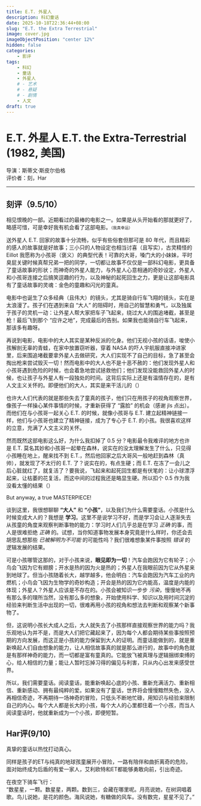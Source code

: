 ```yaml
---
title: E.T. 外星人
description: 科幻童话
date: 2025-10-18T22:36:44+08:00
slug: "E.T. the Extra Terrestrial"
image: cover.jpg
imageObjectPosition: "center 12%"
hidden: false
categories:
    - 影评
tags:
    - 科幻
    - 童话
    - 外星人
    # - 艺术
    # - 悬疑
    # - 剧情
    - 人文
draft: true
---
```


# E.T. 外星人 E.T. the Extra-Terrestrial (1982, 美国)
导演：斯蒂文·斯皮尔伯格      
评价者：刻，Har

***

## 刻评（9.5/10）

相见恨晚的一部。近期看过的最棒的电影之一。如果是从头开始看的那就更好了，略感可惜，可是幸好我有机会看了这部电影。<span style="font-size:0.75em !important;">（我真幸运）</span>

送外星人 E.T. 回家的故事十分流畅，似乎有些俗套但那可是 80 年代，而且精彩的感人的故事就是好故事；三小只的人物设定也相当讨喜（且写实），古灵精怪的 Eillot 我愿称为小孩哥（褒义）的典型代表！可靠的大哥，嗓门大的小妹妹，平时臭屁关键时候真帮兄弟一把的同学，一切都让故事不仅仅是一部科幻电影，更具备了童话故事的形状；而神奇的外星人能力，与外星人心意相通的奇妙设定，外星人和小孩哥连接之后搞笑逗趣的行为，以及神秘的起死回生之力，更是让这部电影具有了童话故事的灵魂：金色的童趣和闪光的童真。

电影中也诞生了众多经典（且伟大）的镜头，尤其是骑自行车飞翔的镜头，实在是太浪漫了。孩子们在遇到来自 “大人” 的阻碍时，用自己的智慧和勇气，以及独属于孩子的灵机一动：让外星人帮大家把车子飞起来，绕过大人的围追堵截，甚至是枪！最后飞到那个 “应许之地”，完成最后的告别。如果我也能骑自行车飞起来，那该多有趣呀。

再说到电影，电影中的大人其实是某种反派的化身。他们无视小孩的话语，唆使小孩解剖无辜的青蛙，在家中放置窃听器，穿着 NASA 的吓人宇航服直接冲进家里，后来围追堵截要拿外星人去做研究，大人们实现不了自己的目标，急了甚至会掏出枪来尝试毁灭一切！然而电影中的大人也不是十恶不赦的：他们发现外星人和小孩哥遇到危险的时候，也会着急地尝试拯救他们；他们发现没能救回外星人的时候，也让孩子与外星人有一段独处的时间。这背后实际上还是有温情存在的，是有人文主义关怀的。即便他们的大人，其实是来干活儿的（）

也许大人们代表的就是那些失去了童真的孩子，他们只在用孩子的视角观察世界，像孩子一样操心某件事情的时候，才重新获得了 “露脸” 的机会（感谢 jls 点出）。而他们在与小孩哥一起关心 E.T. 的时候，就像小孩哥与 E.T. 建立起精神链接一样，他们与小孩哥也建立了精神链接，成为了专心于 E.T. 的小孩。我很喜欢这样的立意，充满了人文主义的关怀。

然而既然这部电影这么好，为什么我扣掉了 0.5 分？电影最令我难评的地方也许是 E.T. 莫名其妙和小孩哥一起晕在森林，说实在的没太理解发生了什么，只见得小孩睡在地上，醒来找不到 E.T.，然后他回家之后大哥风一般地赶到森林（真帅），就发现了不太行的 E.T. 了？说实在的，有点生硬；而 E.T. 在冻了一会儿之后心脏就红了，就复活了？要我说，飞起来和起死回生都是有伏笔的：让小球漂浮起来，让枯萎的花复活，而这中间的过程我还是略显生硬。所以扣个 0.5 作为我没看太懂的结果（）

But anyway, a true MASTERPIECE! 



谈到这里，我很想聊聊 **“大人”** 和 **“小孩”**，以及我们为什么需要童话。小孩是什么时候变成大人的？我想是 **学习**。这里不是说学习不好，而是学习会让人逐渐失去从孩童的角度来观察判断事物的能力：学习时人们几乎总是在学习 *正确* 的事，而人是很难拒绝 *正确* 的。试想，当你知道事物发展本身究竟是什么样时，你还会去胡思乱想那些 *已被解明为不可能* 的可能性吗？我们很难想象某件事按照 *错误* 的逻辑发展的结果。

可是小孩哪管这那的，对于小孩来说，**眼见即为一切**！汽车会跑因为它有轮子；小鸟会飞因为它有翅膀；开水是热的因为火是热的；外星人在我眼前因为它从外星来到地球了。但当小孩随着长大，越学越多，他会明白：汽车会跑因为汽车工业的内燃机；小鸟会飞因为生物学的奇妙构造；开会是热的因为它内能高，温度是内能的体现；外星人？外星人应该是不存在的。小孩会被知识一步步 *污染*，慢慢地不再有那么多的理所当然，没有那么多的想象，开始使用科学、知识以及用时间沉淀的经验来判断生活中出现的一切，很难再用小孩的视角和想法去判断和观察某个新事物了。

但，这说明小孩长大成人之后，大人就失去了小孩那样直接观察世界的能力吗？我乐观地认为并不是，而是大人们把它藏起来了，因为每个人都会期待某些事按照预期的方向发展，而这正是小孩的能力保留到大人的证明。而童话能做到的，就是重新唤起人们自由想象的能力，让人相信故事真的就是那么进行的，故事中的角色就是有那样神奇的能力，而一切都是富有童真的。它能放飞被真理与逻辑捆绑束缚的心，给人相信的力量；能让人暂时忘掉习得的偏见与利害，只从内心出发来感受世界。

所以，我们需要童话。阅读童话，能重新唤起心底的小孩、重新充满活力、重新相信、重新感动、拥有最纯粹的爱。如果没有了童话，世界将会慢慢黯然失色，没人再相信奇迹，不再期待一场神奇的冒险，只低头不断地忙碌，用知识与经验来限制自己的内心。每个大人都是长大的小孩，每个大人的心里都住着一个小孩，而当人阅读童话时，他就重新成为一个小孩，即便短暂。

## Har评(9/10)

真挚的童话以热忱打动真心。

同样是孩子的ET与纯真的地球孩童展开小冒险，一路有陪伴和曲折离奇的危险，面对始终成为后盾的有爱一家人，艾利欧特和ET都能够勇敢向前，引出奇迹。

在夜空下骑车飞行：  
“数星星，一颗。数星星，两颗。数到三，会藏在哪里呢。月亮说她，在树洞唱着歌。鸟儿说她，是花的颜色。海风说她，有糖做的风车。没有数完，星星不见了。”

